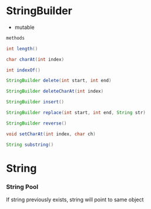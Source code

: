 # StringBuilder
* mutable

```java
methods

int length()

char charAt(int index)

int indexOf()

StringBuilder delete(int start, int end)

StringBuilder deleteCharAt(int index)

StringBuilder insert()

StringBuilder replace(int start, int end, String str)

StringBuilder reverse()

void setCharAt(int index, char ch)

String substring()
```

# String
### String Pool
If string previously exists, string will point to same object